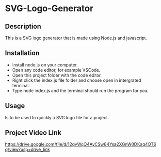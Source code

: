# SVG-Logo-Generator

## Description
This is a SVG logo generator that is made using Node.js and javascript.

## Installation
- Install node.js on your computer.
- Open any code editor, for example VSCode.
- Open this project folder with the code editor.
- Right click the index.js file folder and choose open in intergrated terminal.
- Type node index.js and the terminal should run the program for you.

## Usage
Is to be used to quickly a SVG logo file for a project.

## Project Video Link
https://drive.google.com/file/d/12qvWqQ4AyCSw84Ysa2XGnW0DKaq4QT6q/view?usp=drive_link
